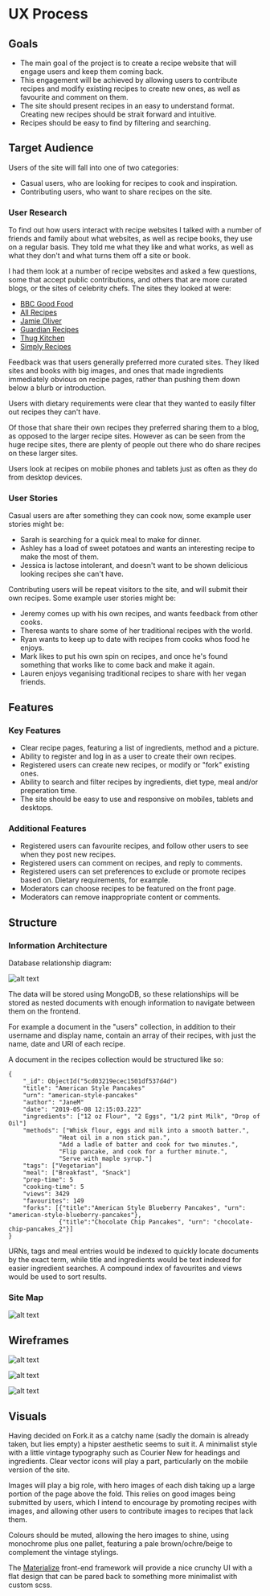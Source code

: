 # UX Process

## Goals

- The main goal of the project is to create a recipe website that will engage users and keep them coming back.
- This engagement will be achieved by allowing users to contribute recipes and modify existing recipes to create new ones, as well as favourite and comment on them.
- The site should present recipes in an easy to understand format. Creating new recipes should be strait forward and intuitive.
- Recipes should be easy to find by filtering and searching.

## Target Audience

Users of the site will fall into one of two categories:

- Casual users, who are looking for recipes to cook and inspiration.
- Contributing users, who want to share recipes on the site.

### User Research

To find out how users interact with recipe websites I talked with a number of friends and family about what websites, as well as recipe books, they use on a regular basis. They told me what they like and what works, as well as what they don't and what turns them off a site or book.

I had them look at a number of recipe websites and asked a few questions, some that accept public contributions, and others that are more curated blogs, or the sites of celebrity chefs. The sites they looked at were:

- [BBC Good Food](https://www.bbcgoodfood.com/recipes)
- [All Recipes](https://www.allrecipes.com/)
- [Jamie Oliver](https://www.jamieoliver.com/recipes/)
- [Guardian Recipes](https://www.theguardian.com/tone/recipes)
- [Thug Kitchen](https://www.thugkitchen.com/recipes)
- [Simply Recipes](https://www.simplyrecipes.com/)

Feedback was that users generally preferred more curated sites. They liked sites and books with big images, and ones that made ingredients immediately obvious on recipe pages, rather than pushing them down below a blurb or introduction.

Users with dietary requirements were clear that they wanted to easily filter out recipes they can't have.

Of those that share their own recipes they preferred sharing them to a blog, as opposed to the larger recipe sites. However as can be seen from the huge recipe sites, there are plenty of people out there who do share recipes on these larger sites.

Users look at recipes on mobile phones and tablets just as often as they do from desktop devices.

### User Stories

Casual users are after something they can cook now, some example user stories might be:

- Sarah is searching for a quick meal to make for dinner.
- Ashley has a load of sweet potatoes and wants an interesting recipe to make the most of them.
- Jessica is lactose intolerant, and doesn't want to be shown delicious looking recipes she can't have.

Contributing users will be repeat visitors to the site, and will submit their own recipes. Some example user stories might be:

- Jeremy comes up with his own recipes, and wants feedback from other cooks.
- Theresa wants to share some of her traditional recipes with the world.
- Ryan wants to keep up to date with recipes from cooks whos food he enjoys.
- Mark likes to put his own spin on recipes, and once he's found something that works like to come back and make it again.
- Lauren enjoys veganising traditional recipes to share with her vegan friends.

## Features

### Key Features

- Clear recipe pages, featuring a list of ingredients, method and a picture.
- Ability to register and log in as a user to create their own recipes.
- Registered users can create new recipes, or modify or "fork" existing ones.
- Ability to search and filter recipes by ingredients, diet type, meal and/or preperation time.
- The site should be easy to use and responsive on mobiles, tablets and desktops.

### Additional Features

- Registered users can favourite recipes, and follow other users to see when they post new recipes.
- Registered users can comment on recipes, and reply to comments.
- Registered users can set preferences to exclude or promote recipes based on. Dietary requirements, for example.
- Moderators can choose recipes to be featured on the front page.
- Moderators can remove inappropriate content or comments.

## Structure

### Information Architecture

Database relationship diagram:

![alt text](https://raw.githubusercontent.com/ASquirrelsTail/cookbook/master/preprod/database-relations.jpg "Database relationship diagram")

The data will be stored using MongoDB, so these relationships will be stored as nested documents with enough information to navigate between them on the frontend.

For example a document in the "users" collection, in addition to their username and display name, contain an array of their recipes, with just the name, date and URI of each recipe.

A document in the recipes collection would be structured like so:

```
{
	"_id": ObjectId("5cd03219ecec1501df537d4d")
	"title": "American Style Pancakes"
	"urn": "american-style-pancakes"
	"author": "JaneM"
	"date": "2019-05-08 12:15:03.223"
	"ingredients": ["12 oz Flour", "2 Eggs", "1/2 pint Milk", "Drop of Oil"]
	"methods": ["Whisk flour, eggs and milk into a smooth batter.", 
			  "Heat oil in a non stick pan.", 
			  "Add a ladle of batter and cook for two minutes.",
			  "Flip pancake, and cook for a further minute.",
			  "Serve with maple syrup."]
	"tags": ["Vegetarian"]
	"meal": ["Breakfast", "Snack"]
	"prep-time": 5
	"cooking-time": 5
	"views": 3429
	"favourites": 149
	"forks": [{"title":"American Style Blueberry Pancakes", "urn": "american-style-blueberry-pancakes"},
			  {"title":"Chocolate Chip Pancakes", "urn": "chocolate-chip-pancakes_2"}]
}
```

URNs, tags and meal entries would be indexed to quickly locate documents by the exact term, while title and ingredients would be text indexed for easier ingredient searches. A compound index of favourites and views would be used to sort results.

### Site Map

![alt text](https://raw.githubusercontent.com/ASquirrelsTail/cookbook/master/preprod/sitemap.jpg "Sitemap")

## Wireframes

![alt text](https://raw.githubusercontent.com/ASquirrelsTail/cookbook/master/preprod/wireframe-home.jpg "Home Page")

![alt text](https://raw.githubusercontent.com/ASquirrelsTail/cookbook/master/preprod/wireframe-recipe.jpg "Recipe Page")

![alt text](https://raw.githubusercontent.com/ASquirrelsTail/cookbook/master/preprod/wireframe-mobile.jpg "Mobile Pages")

## Visuals

Having decided on Fork.it as a catchy name (sadly the domain is already taken, but lies empty) a hipster aesthetic seems to suit it. A minimalist style with a little vintage typography such as Courier New for headings and ingredients. Clear vector icons will play a part, particularly on the mobile version of the site.

Images will play a big role, with hero images of each dish taking up a large portion of the page above the fold. This relies on good images being submitted by users, which I intend to encourage by promoting recipes with images, and allowing other users to contribute images to recipes that lack them.

Colours should be muted, allowing the hero images to shine, using monochrome plus one pallet, featuring a pale brown/ochre/beige to complement the vintage stylings.

The [Materialize](https://materializecss.com/) front-end framework will provide a nice crunchy UI with a flat design that can be pared back to something more minimalist with custom scss.










